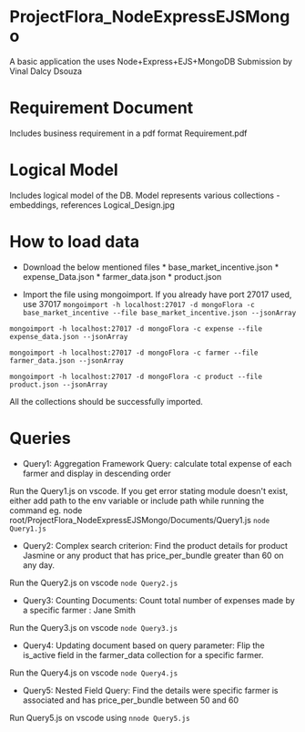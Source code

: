 # ProjectFlora_NodeExpressEJSMongo
A basic application the uses Node+Express+EJS+MongoDB
Submission by Vinal Dalcy Dsouza

# Requirement Document
Includes business requirement in a pdf format
    Requirement.pdf

# Logical Model
Includes logical model of the DB. Model represents various collections - embeddings, references
    Logical_Design.jpg

# How to load data

* Download the below mentioned files
        * base_market_incentive.json
        * expense_Data.json
        * farmer_data.json
        * product.json

* Import the file using mongoimport. If you already have port 27017 used, use 37017
```mongoimport -h localhost:27017 -d mongoFlora -c base_market_incentive --file base_market_incentive.json --jsonArray```

```mongoimport -h localhost:27017 -d mongoFlora -c expense --file expense_data.json --jsonArray```

```mongoimport -h localhost:27017 -d mongoFlora -c farmer --file farmer_data.json --jsonArray```

```mongoimport -h localhost:27017 -d mongoFlora -c product --file product.json --jsonArray```

All the collections should be successfully imported.

# Queries
* Query1: Aggregation Framework Query: calculate total expense of each farmer and display in descending order

Run the Query1.js on vscode. If you get error stating module doesn't exist, either add path to the env variable or include path while running the command eg. node root/ProjectFlora_NodeExpressEJSMongo/Documents/Query1.js
```node Query1.js```

* Query2: Complex search criterion: Find the product details for product Jasmine or any product that has price_per_bundle greater than 60 on any day.

Run the Query2.js on vscode
```node Query2.js```

* Query3: Counting Documents: Count total number of expenses made by a specific farmer : Jane Smith

Run the Query3.js on vscode
```node Query3.js```

* Query4: Updating document based on query parameter: Flip the is_active field in the farmer_data collection for a specific farmer.

Run the Query4.js on vscode
```node Query4.js```

* Query5: Nested Field Query: Find the details were specific farmer is associated and has price_per_bundle between 50 and 60

Run Query5.js on vscode using
```nnode Query5.js```
